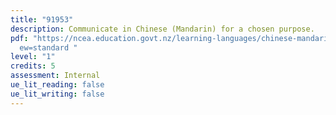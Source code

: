```yaml
---
title: "91953"
description: Communicate in Chinese (Mandarin) for a chosen purpose.
pdf: "https://ncea.education.govt.nz/learning-languages/chinese-mandarin/1/2?vi\
  ew=standard "
level: "1"
credits: 5
assessment: Internal
ue_lit_reading: false
ue_lit_writing: false
---
```

